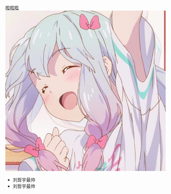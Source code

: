 <html>
<body>
<a href="http://www.bilibili.com">
啦啦啦
</a>
<br>
<img src="2.jpg"><br>
<ul>
<li>刘哲宇最帅
<li>刘哲宇最帅

